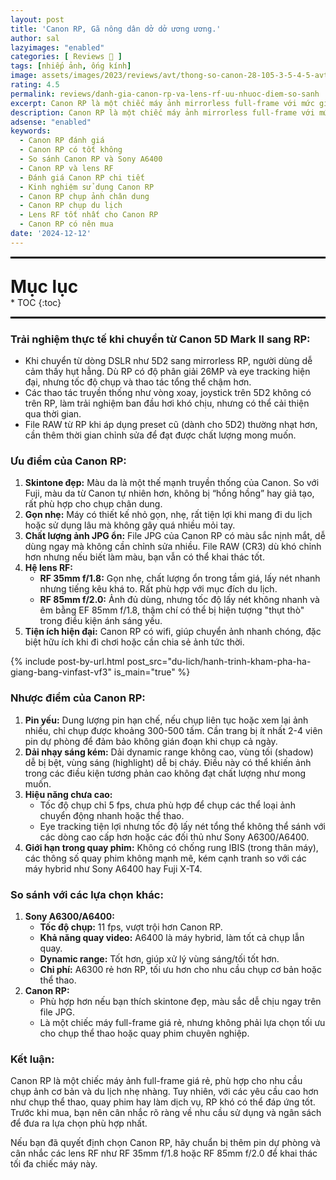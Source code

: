```yaml
---
layout: post
title: 'Canon RP, Gã nông dân dở dở ương ương.'
author: sal
lazyimages: "enabled"
categories: [ Reviews 📝 ]
tags: [nhiếp ảnh, ống kính]
image: assets/images/2023/reviews/avt/thong-so-canon-28-105-3-5-4-5-avt.webp
rating: 4.5
permalink: reviews/danh-gia-canon-rp-va-lens-rf-uu-nhuoc-diem-so-sanh
excerpt: Canon RP là một chiếc máy ảnh mirrorless full-frame với mức giá phải chăng, phù hợp cho nhu cầu chụp ảnh cơ bản và du lịch nhẹ nhàng. Tuy nhiên, khi đi sâu vào sử dụng thực tế, máy cũng bộc lộ những ưu nhược điểm rõ ràng, đặc biệt khi so sánh với các dòng máy ảnh khác hoặc các hệ máy crop như Sony A6300/A6400.
description: Canon RP là một chiếc máy ảnh mirrorless full-frame với mức giá phải chăng, phù hợp cho nhu cầu chụp ảnh cơ bản và du lịch nhẹ nhàng. Tuy nhiên, khi đi sâu vào sử dụng thực tế, máy cũng bộc lộ những ưu nhược điểm rõ ràng, đặc biệt khi so sánh với các dòng máy ảnh khác hoặc các hệ máy crop như Sony A6300/A6400.
adsense: "enabled"
keywords:
  - Canon RP đánh giá
  - Canon RP có tốt không
  - So sánh Canon RP và Sony A6400
  - Canon RP và lens RF
  - Đánh giá Canon RP chi tiết
  - Kinh nghiệm sử dụng Canon RP
  - Canon RP chụp ảnh chân dung
  - Canon RP chụp du lịch
  - Lens RF tốt nhất cho Canon RP
  - Canon RP có nên mua
date: '2024-12-12'
---
```


<hr style="border: 1px solid #000000;">
<p style="margin-bottom: 0px; font-weight: 700;font-size: 1.75rem;">Mục lục</p>
* TOC
{:toc}

<hr style="border: 1px solid #000000;">

### **Trải nghiệm thực tế khi chuyển từ Canon 5D Mark II sang RP:**

*   Khi chuyển từ dòng DSLR như 5D2 sang mirrorless RP, người dùng dễ cảm thấy hụt hẫng. Dù RP có độ phân giải 26MP và eye tracking hiện đại, nhưng tốc độ chụp và thao tác tổng thể chậm hơn.
*   Các thao tác truyền thống như vòng xoay, joystick trên 5D2 không có trên RP, làm trải nghiệm ban đầu hơi khó chịu, nhưng có thể cải thiện qua thời gian.
*   File RAW từ RP khi áp dụng preset cũ (dành cho 5D2) thường nhạt hơn, cần thêm thời gian chỉnh sửa để đạt được chất lượng mong muốn.

### **Ưu điểm của Canon RP:**

1.  **Skintone đẹp:**
    Màu da là một thế mạnh truyền thống của Canon. So với Fuji, màu da từ Canon tự nhiên hơn, không bị “hồng hồng” hay giả tạo, rất phù hợp cho chụp chân dung.
2.  **Gọn nhẹ:**
    Máy có thiết kế nhỏ gọn, nhẹ, rất tiện lợi khi mang đi du lịch hoặc sử dụng lâu mà không gây quá nhiều mỏi tay.
3.  **Chất lượng ảnh JPG ổn:**
    File JPG của Canon RP có màu sắc nịnh mắt, dễ dùng ngay mà không cần chỉnh sửa nhiều. File RAW (CR3) dù khó chỉnh hơn nhưng nếu biết làm màu, bạn vẫn có thể khai thác tốt.
4.  **Hệ lens RF:**
    *   **RF 35mm f/1.8:** Gọn nhẹ, chất lượng ổn trong tầm giá, lấy nét nhanh nhưng tiếng kêu khá to. Rất phù hợp với mục đích du lịch.
    *   **RF 85mm f/2.0:** Ảnh đủ dùng, nhưng tốc độ lấy nét không nhanh và êm bằng EF 85mm f/1.8, thậm chí có thể bị hiện tượng "thụt thò" trong điều kiện ánh sáng yếu.
5.  **Tiện ích hiện đại:**
    Canon RP có wifi, giúp chuyển ảnh nhanh chóng, đặc biệt hữu ích khi đi chơi hoặc cần chia sẻ ảnh tức thời.

{% include post-by-url.html post_src="du-lich/hanh-trinh-kham-pha-ha-giang-bang-vinfast-vf3" is_main="true" %}

### **Nhược điểm của Canon RP:**

1.  **Pin yếu:**
    Dung lượng pin hạn chế, nếu chụp liên tục hoặc xem lại ảnh nhiều, chỉ chụp được khoảng 300-500 tấm. Cần trang bị ít nhất 2-4 viên pin dự phòng để đảm bảo không gián đoạn khi chụp cả ngày.
2.  **Dải nhạy sáng kém:**
    Dải dynamic range không cao, vùng tối (shadow) dễ bị bệt, vùng sáng (highlight) dễ bị cháy. Điều này có thể khiến ảnh trong các điều kiện tương phản cao không đạt chất lượng như mong muốn.
3.  **Hiệu năng chưa cao:**
    *   Tốc độ chụp chỉ 5 fps, chưa phù hợp để chụp các thể loại ảnh chuyển động nhanh hoặc thể thao.
    *   Eye tracking tiện lợi nhưng tốc độ lấy nét tổng thể không thể sánh với các dòng cao cấp hơn hoặc các đối thủ như Sony A6300/A6400.
4.  **Giới hạn trong quay phim:**
    Không có chống rung IBIS (trong thân máy), các thông số quay phim không mạnh mẽ, kém cạnh tranh so với các máy hybrid như Sony A6400 hay Fuji X-T4.

### **So sánh với các lựa chọn khác:**

1.  **Sony A6300/A6400:**
    *   **Tốc độ chụp:** 11 fps, vượt trội hơn Canon RP.
    *   **Khả năng quay video:** A6400 là máy hybrid, làm tốt cả chụp lẫn quay.
    *   **Dynamic range:** Tốt hơn, giúp xử lý vùng sáng/tối tốt hơn.
    *   **Chi phí:** A6300 rẻ hơn RP, tối ưu hơn cho nhu cầu chụp cơ bản hoặc thể thao.
2.  **Canon RP:**
    *   Phù hợp hơn nếu bạn thích skintone đẹp, màu sắc dễ chịu ngay trên file JPG.
    *   Là một chiếc máy full-frame giá rẻ, nhưng không phải lựa chọn tối ưu cho chụp thể thao hoặc quay phim chuyên nghiệp.

### **Kết luận:**

Canon RP là một chiếc máy ảnh full-frame giá rẻ, phù hợp cho nhu cầu chụp ảnh cơ bản và du lịch nhẹ nhàng. Tuy nhiên, với các yêu cầu cao hơn như chụp thể thao, quay phim hay làm dịch vụ, RP khó có thể đáp ứng tốt. Trước khi mua, bạn nên cân nhắc rõ ràng về nhu cầu sử dụng và ngân sách để đưa ra lựa chọn phù hợp nhất.

Nếu bạn đã quyết định chọn Canon RP, hãy chuẩn bị thêm pin dự phòng và cân nhắc các lens RF như RF 35mm f/1.8 hoặc RF 85mm f/2.0 để khai thác tối đa chiếc máy này.


